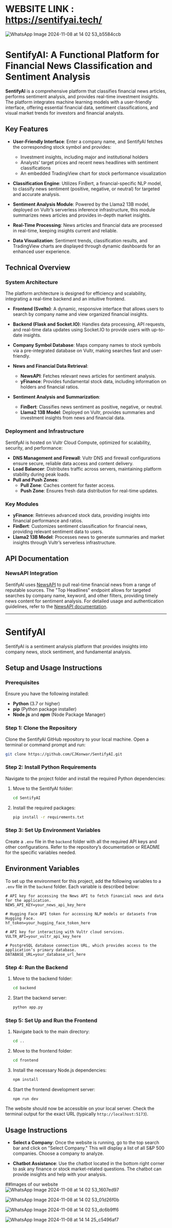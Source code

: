 #  WEBSITE LINK : https://sentifyai.tech/


![WhatsApp Image 2024-11-08 at 14 02 53_b5584ccb](https://github.com/user-attachments/assets/bb5e3bb0-3847-4155-8edb-9212a65c73fc)



# SentifyAI: A Functional Platform for Financial News Classification and Sentiment Analysis

**SentifyAI** is a comprehensive platform that classifies financial news articles, performs sentiment analysis, and provides real-time investment insights. The platform integrates machine learning models with a user-friendly interface, offering essential financial data, sentiment classifications, and visual market trends for investors and financial analysts.

## Key Features

- **User-Friendly Interface**: Enter a company name, and SentifyAI fetches the corresponding stock symbol and provides:
  - Investment insights, including major and institutional holders
  - Analysts' target prices and recent news headlines with sentiment classifications
  - An embedded TradingView chart for stock performance visualization

- **Classification Engine**: Utilizes FinBert, a financial-specific NLP model, to classify news sentiment (positive, negative, or neutral) for targeted and accurate analysis.

- **Sentiment Analysis Module**: Powered by the Llama2 13B model, deployed on Vultr’s serverless inference infrastructure, this module summarizes news articles and provides in-depth market insights.

- **Real-Time Processing**: News articles and financial data are processed in real-time, keeping insights current and reliable.

- **Data Visualization**: Sentiment trends, classification results, and TradingView charts are displayed through dynamic dashboards for an enhanced user experience.

## Technical Overview

### System Architecture

The platform architecture is designed for efficiency and scalability, integrating a real-time backend and an intuitive frontend.

- **Frontend (Svelte)**: A dynamic, responsive interface that allows users to search by company name and view organized financial insights.

- **Backend (Flask and Socket.IO)**: Handles data processing, API requests, and real-time data updates using Socket.IO to provide users with up-to-date insights.

- **Company Symbol Database**: Maps company names to stock symbols via a pre-integrated database on Vultr, making searches fast and user-friendly.

- **News and Financial Data Retrieval**:
  - **NewsAPI**: Fetches relevant news articles for sentiment analysis.
  - **yFinance**: Provides fundamental stock data, including information on holders and financial ratios.

- **Sentiment Analysis and Summarization**:
  - **FinBert**: Classifies news sentiment as positive, negative, or neutral.
  - **Llama2 13B Model**: Deployed on Vultr, provides summaries and investment insights from news and financial data.

### Deployment and Infrastructure

SentifyAI is hosted on Vultr Cloud Compute, optimized for scalability, security, and performance:

- **DNS Management and Firewall**: Vultr DNS and firewall configurations ensure secure, reliable data access and content delivery.
- **Load Balancer**: Distributes traffic across servers, maintaining platform stability during peak loads.
- **Pull and Push Zones**:
  - **Pull Zone**: Caches content for faster access.
  - **Push Zone**: Ensures fresh data distribution for real-time updates.

### Key Modules

- **yFinance**: Retrieves advanced stock data, providing insights into financial performance and ratios.
- **FinBert**: Customizes sentiment classification for financial news, providing relevant sentiment data to users.
- **Llama2 13B Model**: Processes news to generate summaries and market insights through Vultr’s serverless infrastructure.

## API Documentation

### NewsAPI Integration

SentifyAI uses [NewsAPI](https://newsapi.org/) to pull real-time financial news from a range of reputable sources. The "Top Headlines" endpoint allows for targeted searches by company name, keyword, and other filters, providing timely news content for sentiment analysis. For detailed usage and authentication guidelines, refer to the [NewsAPI documentation](https://newsapi.org/docs).

---




# SentifyAI

SentifyAI is a sentiment analysis platform that provides insights into company news, stock sentiment, and fundamental analysis.

## Setup and Usage Instructions

### Prerequisites
Ensure you have the following installed:
- **Python** (3.7 or higher)
- **pip** (Python package installer)
- **Node.js** and **npm** (Node Package Manager)

### Step 1: Clone the Repository
Clone the SentifyAI GitHub repository to your local machine. Open a terminal or command prompt and run:
```bash
git clone https://github.com/CJKonwar/SentifyAI.git
```


### Step 2: Install Python Requirements
Navigate to the project folder and install the required Python dependencies:

1. Move to the SentifyAI folder:
    ```bash
    cd SentifyAI
    ```

2. Install the required packages:
    ```bash
    pip install -r requirements.txt
    ```

### Step 3: Set Up Environment Variables
Create a `.env` file in the `backend` folder with all the required API keys and other configurations. Refer to the repository’s documentation or README for the specific variables needed.
## Environment Variables

To set up the environment for this project, add the following variables to a `.env` file in the `backend` folder. Each variable is described below:

```env
# API key for accessing the News API to fetch financial news and data for the application.
NEWS_API_KEY=your_news_api_key_here

# Hugging Face API token for accessing NLP models or datasets from Hugging Face.
hf_token=your_hugging_face_token_here

# API key for interacting with Vultr cloud services.
VULTR_API=your_vultr_api_key_here

# PostgreSQL database connection URL, which provides access to the application’s primary database.
DATABASE_URL=your_database_url_here
```

### Step 4: Run the Backend
1. Move to the backend folder:
    ```bash
    cd backend
    ```

2. Start the backend server:
    ```bash
    python app.py
    ```

### Step 5: Set Up and Run the Frontend
1. Navigate back to the main directory:
    ```bash
    cd ..
    ```

2. Move to the frontend folder:
    ```bash
    cd frontend
    ```

3. Install the necessary Node.js dependencies:
    ```bash
    npm install
    ```

4. Start the frontend development server:
    ```bash
    npm run dev
    ```

The website should now be accessible on your local server. Check the terminal output for the exact URL (typically `http://localhost:5173`).

## Usage Instructions
- **Select a Company**: Once the website is running, go to the top search bar and click on "Select Company." This will display a list of all S&P 500 companies. Choose a company to analyze.
  
- **Chatbot Assistance**: Use the chatbot located in the bottom right corner to ask any finance or stock market-related questions. The chatbot can provide insights and help with your analysis.

##Images of our website
![WhatsApp Image 2024-11-08 at 14 02 53_1607ed97](https://github.com/user-attachments/assets/fad8ef18-77fd-4ae7-a472-982efbba170c)


![WhatsApp Image 2024-11-08 at 14 02 53_01d26f0b](https://github.com/user-attachments/assets/d83756ed-aa4c-420d-958b-07cca2ed9d7b)

![WhatsApp Image 2024-11-08 at 14 02 53_dc6b9ff6](https://github.com/user-attachments/assets/c125ded0-42b3-4a0b-880e-f4f4a7f28493)



![WhatsApp Image 2024-11-08 at 14 14 25_c5496af7](https://github.com/user-attachments/assets/25c1d386-8718-4bfd-b088-6fdedf8b7cec)






